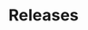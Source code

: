 ---
title: Releases
description: Release version of Meshery Extensions.
weight: 20
categories: [Reference]
tags: [docs]
type: release
---